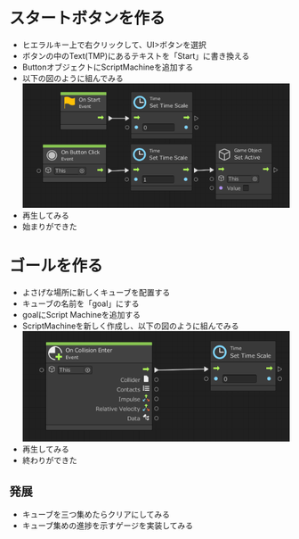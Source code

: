 # スタートボタンを作る
- ヒエラルキー上で右クリックして、UI>ボタンを選択
- ボタンの中のText(TMP)にあるテキストを「Start」に書き換える
- ButtonオブジェクトにScriptMachineを追加する
- 以下の図のように組んでみる  
![flow](https://github.com/Naja-Naja/Unity_Handson/blob/main/Handson/flow7.png)  
- 再生してみる
- 始まりができた

# ゴールを作る
- よさげな場所に新しくキューブを配置する
- キューブの名前を「goal」にする
- goalにScript Machineを追加する
- ScriptMachineを新しく作成し、以下の図のように組んでみる  
![flow](https://github.com/Naja-Naja/Unity_Handson/blob/main/Handson/flow6.png)  
- 再生してみる
- 終わりができた

## 発展
- キューブを三つ集めたらクリアにしてみる
- キューブ集めの進捗を示すゲージを実装してみる
